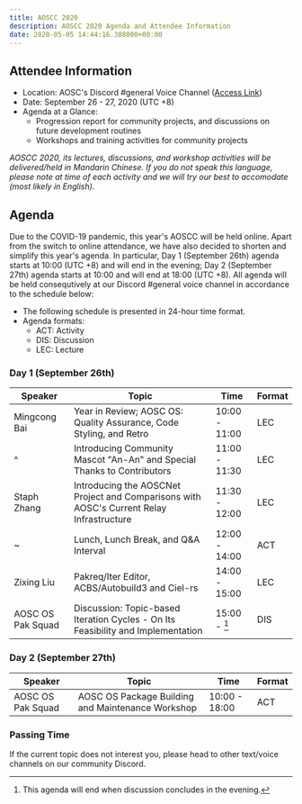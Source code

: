 ```yaml
---
title: AOSCC 2020
description: AOSCC 2020 Agenda and Attendee Information
date: 2020-05-05 14:44:16.388000+00:00
---
```


## Attendee Information

- Location: AOSC's Discord #general Voice Channel ([Access Link](https://discord.gg/VYPHgt9))
- Date: September 26 - 27, 2020 (UTC +8)
- Agenda at a Glance:
	- Progression report for community projects, and discussions on future development routines
	- Workshops and training activities for community projects

*AOSCC 2020, its lectures, discussions, and workshop activities will be delivered/held in Mandarin Chinese. If you do not speak this language, please note at time of each activity and we will try our best to accomodate (most likely in English).*

## Agenda

Due to the COVID-19 pandemic, this year's AOSCC will be held online. Apart from the switch to online attendance, we have also decided to shorten and simplify this year's agenda. In particular, Day 1 (September 26th) agenda starts at 10:00 (UTC +8) and will end in the evening; Day 2 (September 27th) agenda starts at 10:00 and will end at 18:00 (UTC +8). All agenda will be held consequtively at our Discord #general voice channel in accordance to the schedule below:

- The following schedule is presented in 24-hour time format.
- Agenda formats:
	- ACT: Activity
	- DIS: Discussion
	- LEC: Lecture

### Day 1 (September 26th) 

| Speaker           | Topic                                                                                    | Time          | Format |
|-------------------|------------------------------------------------------------------------------------------|---------------|--------|
| Mingcong Bai      | Year in Review; AOSC OS: Quality Assurance, Code Styling, and Retro                      | 10:00 - 11:00 | LEC    |
| ^                 | Introducing Community Mascot "An-An" and Special Thanks to Contributors                  | 11:00 - 11:30 | LEC    |
| Staph Zhang       | Introducing the AOSCNet Project and Comparisons with AOSC's Current Relay Infrastructure | 11:30 - 12:00 | LEC    |
| ~                 | Lunch, Lunch Break, and Q&A Interval                                                     | 12:00 - 14:00 | ACT    |
| Zixing Liu        | Pakreq/Iter Editor, ACBS/Autobuild3 and Ciel-rs                                          | 14:00 - 15:00 | LEC    |
| AOSC OS Pak Squad | Discussion: Topic-based Iteration Cycles - On Its Feasibility and Implementation         | 15:00 - [^1]  | DIS    |

[^1]: This agenda will end when discussion concludes in the evening.

### Day 2 (September 27th)

| Speaker           | Topic                                                                                | Time          | Format |
|-------------------|--------------------------------------------------------------------------------------|---------------|--------|
| AOSC OS Pak Squad | AOSC OS Package Building and Maintenance Workshop                                    | 10:00 - 18:00 | ACT    |

### Passing Time

If the current topic does not interest you, please head to other text/voice channels on our community Discord.

